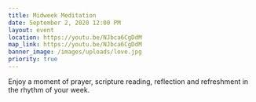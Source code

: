 ```yaml
---
title: Midweek Meditation
date: September 2, 2020 12:00 PM
layout: event
location: https://youtu.be/NJbca6CgDdM
map_link: https://youtu.be/NJbca6CgDdM
banner_image: /images/uploads/love.jpg
priority: true
---
```

Enjoy a moment of prayer, scripture reading, reflection and refreshment in the rhythm of your week.